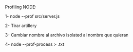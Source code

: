 Profiling NODE:

1- node --prof src/server.js

2- Tirar artillery

3- Cambiar nombre al archivo isolated al nombre que quieran

4- node --prof-process <nombre-que-le-pusieron-al-archivo> > <nombre-archivo-resultado>.txt